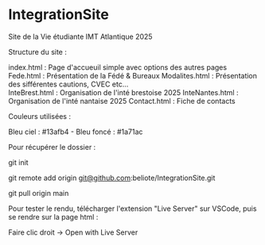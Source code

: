 # IntegrationSite
Site de la Vie étudiante IMT Atlantique 2025


Structure du site : 

index.html          : Page d'accueuil simple avec options des autres pages
Fede.html           : Présentation de la Fédé & Bureaux
Modalites.html      : Présentation des sifférentes cautions, CVEC etc...         
InteBrest.html      : Organisation de l'inté brestoise 2025
InteNantes.html     : Organisation de l'inté nantaise 2025
Contact.html        : Fiche de contacts


Couleurs utilisées : 

Bleu ciel   : #13afb4 - 
Bleu foncé  : #1a71ac


Pour récupérer le dossier :

git init

git remote add origin git@github.com:beliote/IntegrationSite.git

git pull origin main


Pour tester le rendu, télécharger l'extension "Live Server" sur VSCode, puis se rendre sur la page html : 

Faire clic droit -> Open with Live Server 

